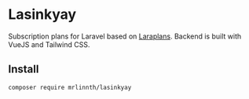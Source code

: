 # Lasinkyay

Subscription plans for Laravel based on [Laraplans](https://github.com/gerardojbaez/laraplans/). Backend is built with VueJS and Tailwind CSS.

## Install

`composer require mrlinnth/lasinkyay`